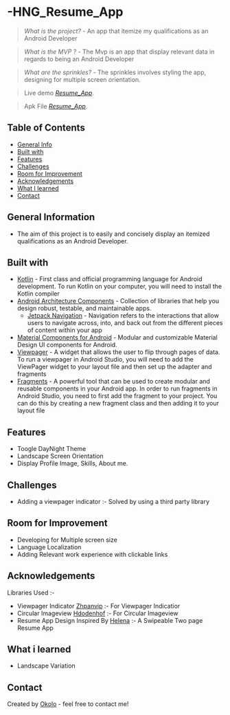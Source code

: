 # -HNG_Resume_App

> _What is the project?_ - An app that itemize my qualifications as an Android Developer 

> _What is the MVP ?_ - The Mvp is an app that display relevant data in regards to being an Android Developer 

> _What are the sprinkles?_ - The sprinkles involves styling the app, designing for multiple screen orientation.

> Live demo [_Resume_App_](https://appetize.io/app/vhrovqdoca4kmae4nnmhvcclwa?device=pixel6&osVersion=12.0&scale=50). 

> Apk File [_Resume_App_](https://drive.google.com/file/d/1VLXCoDVP8zKoh2__UC7_C3fYljH1YF9d/view?usp=share_link). 


## Table of Contents
* [General Info](#general-information)
* [Built with](#built-with)
* [Features](#features)
* [Challenges](#challenges)
* [Room for Improvement](#room-for-improvement)
* [Acknowledgements](#acknowledgements)
* [What I learned](#what-i-learned)
* [Contact](#contact)

## General Information
- The aim of this project is to easily and concisely display an itemized qualifications as an Android Developer.

## Built with
- [Kotlin](https://kotlinlang.org/) - First class and official programming language for Android development. To run Kotlin on your computer, you will need to install the Kotlin compiler
- [Android Architecture Components](https://developer.android.com/topic/libraries/architecture) - Collection of libraries that help you design robust, testable, and maintainable apps.
  - [Jetpack Navigation](https://developer.android.com/guide/navigation) - Navigation refers to the interactions that allow users to navigate across, into, and back out from the different pieces of content within your app
- [Material Components for Android](https://github.com/material-components/material-components-android) - Modular and customizable Material Design UI components for Android.
- [Viewpager](https://developer.android.com/guide/navigation/navigation-swipe-view) - A widget that allows the user to flip through pages of data. To run a viewpager in Android Studio, you will need to add the ViewPager widget to your layout file and then set up the adapter and fragments
- [Fragments](https://developer.android.com/guide/navigation/navigation-swipe-view) - A powerful tool that can be used to create modular and reusable components in your Android app. In order to run fragments in Android Studio, you need to first add the fragment to your project. You can do this by creating a new fragment class and then adding it to your layout file

## Features
- Toogle DayNight Theme 
- Landscape Screen Orientation 
- Display Profile Image, Skills, About me.

## Challenges
- Adding a viewpager indicator :- Solved by using a third party library

## Room for Improvement
- Developing for Multiple screen size 
- Language Localization 
- Adding Relevant work experience with clickable links

## Acknowledgements
Libraries Used :-
- Viewpager Indicator [Zhpanvip](https://github.com/zhpanvip/viewpagerindicator) :- For Viewpager Indicatior
- Circular Imageview [Hdodenhof](https://github.com/hdodenhof/CircleImageView) :- For Circular Imageview
- Resume App Design Inspired By [Helena](https://dribbble.com/shots/14436103-Resume-App) :- A Swipeable Two page Resume App

## What i learned
- Landscape Variation 

## Contact
Created by [Okolo](https://twitter.com/Okolo_Arthur) - feel free to contact me!
